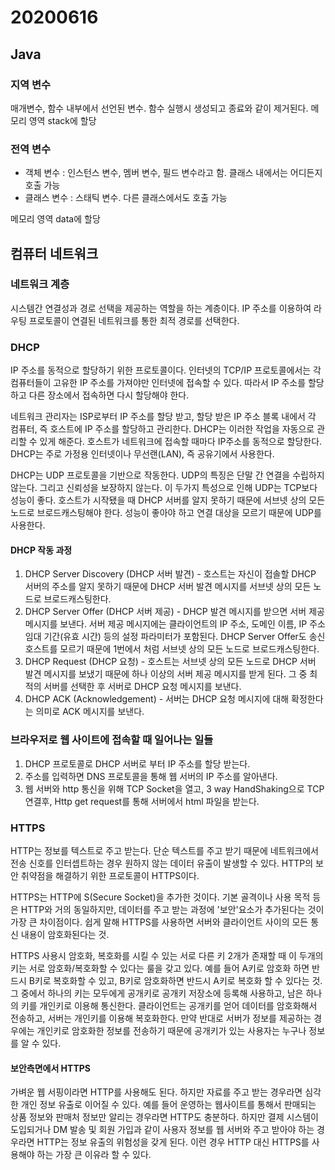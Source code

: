 # 20200616

## Java

###  지역 변수

 매개변수, 함수 내부에서 선언된 변수. 함수 실행시 생성되고 종료와 같이 제거된다. 메모리 영역 stack에 할당

###  전역 변수

*  객체 변수 : 인스턴스 변수, 멤버 변수, 필드 변수라고 함. 클래스 내에서는 어디든지 호출 가능
*  클래스 변수 : 스태틱 변수. 다른 클래스에서도 호출 가능

 메모리 영역 data에 할당

##  컴퓨터 네트워크

###  네트워크 계층

 시스템간 연결성과 경로 선택을 제공하는 역할을 하는 계층이다. IP 주소를 이용하여 라우팅 프로토콜이 연결된 네트워크를 통한 최적 경로를 선택한다.

###  DHCP

 IP 주소를 동적으로 할당하기 위한 프로토콜이다. 인터넷의 TCP/IP 프로토콜에서는 각 컴퓨터들이 고유한 IP 주소를 가져야만 인터넷에 접속할 수 있다. 따라서 IP 주소를 할당하고 다른 장소에서 접속하면 다시 할당해야 한다.

 네트워크 관리자는 ISP로부터 IP 주소를 할당 받고, 할당 받은 IP 주소 블록 내에서 각 컴퓨터, 즉 호스트에 IP 주소를 할당하고 관리한다. DHCP는 이러한 작업을 자동으로 관리할 수 있게 해준다. 호스트가 네트워크에 접속할 때마다 IP주소를 동적으로 할당한다. DHCP는 주로 가정용 인터넷이나 무선랜\(LAN\), 즉 공유기에서 사용한다.

DHCP는 UDP 프로토콜을 기반으로 작동한다. UDP의 특징은 단말 간 연결을 수립하지 않는다. 그리고 신뢰성을 보장하지 않는다. 이 두가지 특성으로 인해 UDP는 TCP보다 성능이 좋다. 호스트가 시작됐을 때 DHCP 서버를 알지 못하기 때문에 서브넷 상의 모든 노드로 브로드캐스팅해야 한다. 성능이 좋아야 하고 연결 대상을 모르기 때문에 UDP를 사용한다.

####  DHCP 작동 과정

1.  DHCP Server Discovery \(DHCP 서버 발견\) - 호스트는 자신이 접솔할 DHCP 서버의 주소를 알지 못하기 때문에 DHCP 서버 발견 메시지를 서브넷 상의 모든 노드로 브로드캐스팅한다.
2.  DHCP Server Offer \(DHCP 서버 제공\) - DHCP 발견 메시지를 받으면 서버 제공 메시지를 보낸다. 서버 제공 메시지에는 클라이언트의 IP 주소, 도메인 이름, IP 주소 임대 기간\(유효 시간\) 등의 설정 파라미터가 포함된다. DHCP Server Offer도 송신 호스트를 모르기 때문에 1번에서 처럼 서브넷 상의 모든 노드로 브로드캐스팅한다.
3.  DHCP Request \(DHCP 요청\) - 호스트는 서브넷 상의 모든 노드로 DHCP 서버 발견 메시지를 보냈기 때문에 하나 이상의 서버 제공 메시지를 받게 된다. 그 중 최적의 서버를 선택한 후 서버로 DHCP 요청 메시지를 보낸다.
4.  DHCP ACK \(Acknowledgement\) - 서버는 DHCP 요청 메시지에 대해 확정한다는 의미로 ACK 메시지를 보낸다.

###  브라우저로 웹 사이트에 접속할 때 일어나는 일들

1. DHCP 프로토콜로 DHCP 서버로 부터 IP 주소를 할당 받는다.
2. 주소를 입력하면 DNS 프로토콜을 통해 웹 서버의 IP 주소를 알아낸다.
3. 웹 서버와 http 통신을 위해 TCP Socket을 열고, 3 way HandShaking으로 TCP 연결후, Http get request를 통해 서버에서 html 파일을 받는다.

### HTTPS

 HTTP는 정보를 텍스트로 주고 받는다. 단순 텍스트를 주고 받기 때문에 네트워크에서 전송 신호를 인터셉트하는 경우 원하지 않는 데이터 유출이 발생할 수 있다. HTTP의 보안 취약점을 해결하기 위한 프로토콜이 HTTPS이다.

 HTTPS는 HTTP에 S\(Secure Socket\)을 추가한 것이다. 기본 골격이나 사용 목적 등은 HTTP와 거의 동일하지만, 데이터를 주고 받는 과정에 '보안'요소가 추가된다는 것이 가장 큰 차이점이다. 쉽게 말해 HTTPS를 사용하면 서버와 클라이언트 사이의 모든 통신 내용이 암호화된다는 것.

 HTTPS 사용시 암호화, 복호화를 시킬 수 있는 서로 다른 키 2개가 존재할 때 이 두개의 키는 서로 암호화/복호화할 수 있다는 룰을 갖고 있다. 예를 들어 A키로 암호화 하면 반드시 B키로 복호화할 수 있고, B키로 암호화하면 반드시 A키로 복호화 할 수 있다는 것. 그 중에서 하나의 키는 모두에게 공개키로 공개키 저장소에 등록해 사용하고, 남은 하나의 키를 개인키로 이용해 통신한다. 클라이언트는 공개키를 얻어 데이터를 암호화해서 전송하고, 서버는 개인키를 이용해 복호화한다. 만약 반대로 서버가 정보를 제공하는 경우에는 개인키로 암호화한 정보를 전송하기 때문에 공개키가 있는 사용자는 누구나 정보를 알 수 있다.

####  보안측면에서 HTTPS

 가벼운 웹 서핑이라면 HTTP를 사용해도 된다. 하지만 자료를 주고 받는 경우라면 심각한 개인 정보 유출로 이어질 수 있다. 예를 들어 운영하는 웹사이트를 통해서 판매되는 상품 정보와 판매처 정보만 알리는 경우라면 HTTP도 충분하다. 하지만 결제 시스템이 도입되거나 DM 발송 및 회원 가입과 같이 사용자 정보를 웹 서버와 주고 받아야 하는 경우라면 HTTP는 정보 유출의 위험성을 갖게 된다. 이런 경우 HTTP 대신 HTTPS를 사용해야 하는 가장 큰 이유라 할 수 있다.




